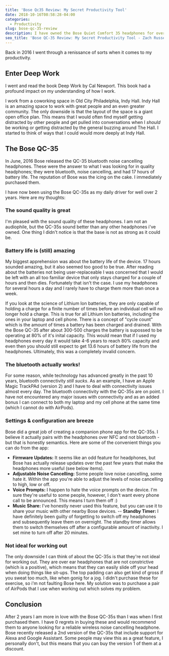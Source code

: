 ```yaml
---
title: 'Bose Qc35 Review: My Secret Productivity Tool'
date: 2018-10-16T08:58:28-04:00
categories:
  - Productivity
slug: bose-qc-35-review
description: I have owned the Bose Quiet Comfort 35 headphones for over 2 years. Learn about my experience with them.
seo_title: 'Bose QC-35 Review: My Secret Productivity Tool - Zach Russell'
---
```


Back in 2016 I went through a renissance of sorts when it comes to my productivity.

## Enter Deep Work

I went and read the book Deep Work by Cal Newport. This book had a profound impact on my understanding of how I work.

I work from a coworking space in Old City Philadelphia, Indy Hall. Indy Hall is an amazing space to work with great people and an even greater community. The only downside is that the layout of the space is a giant open office plan. This means that I would often find myself getting distracted by other people and get pulled into conversations when I _should_ be working or getting distracted by the general buzzing around The Hall. I started to think of ways that I could would more deeply at Indy Hall.

## The Bose QC-35

In June, 2016 Bose released the QC-35 bluetooth noise cancelling headphones. These were the answer to what I was looking for in quality headphones; they were bluetooth, noise cancelling, and had 17 hours of battery life. The reputation of Bose was the icing on the cake. I immediately purchased them.

I have now been using the Bose QC-35s as my daily driver for well over 2 years. Here are my thoughts:

### The sound quality is great

I'm pleased with the sound quality of these headphones. I am not an audiophile, but the QC-35s sound better than any other headphones i've owned. One thing I didn't notice is that the base is not as strong as it could be.

### Battery life is (still) amazing

My biggest apprehension was about the battery life of the device. 17 hours sounded amazing, but it also seemed too good to be true. After reading about the batteries not being user-replaceable I was concerned that I would be left with an all too familiar device that only stays charged for a couple of hours and then dies. Fortunately that isn't the case. I use my headphones for several hours a day and I rarely have to charge them more than once a week.

If you look at the science of Lithium Ion batteries, they are only capable of holding a charge for a finite number of times before an individual cell will no longer hold a charge. This is true for all Lithium Ion batteries, including the ones in your laptop and cell phone. There is a concept of "cycle count" which is the amount of times a battery has been charged and drained. With the Bose QC-35 after about 300-500 charges the battery is supossed to be operating at 80% of it's inital capacity. This would mean that if I used my headphones every day it would take 4-6 years to reach 80% capacity and even then you should still expect to get 13.6 hours of battery life from the headphones. Ultimately, this was a completely invalid concern.

### The bluetooth actually works!

For some reason, while technology has advanced greatly in the past 10 years, bluetooth connectivity _still sucks_. As an example, I have an Apple Magic TrackPAd (version 2) and I have to deal with connectivity issues almost every day. The bluetooth connectivity with the QC-35s are on point. I have not encountered any major issues with connectivity and as an added bonus I can connect to both my laptop and my cell phone at the same time (which I cannot do with AirPods).

### Settings & configuration are breeze

Bose did a great job of creating a companion phone app for the QC-35s. I believe it actually pairs with the headphones over NFC and not bluetooth - but that is honestly semantics. Here are some of the convenient things you can do from the app:

- **Firmware Updates:** It seems like an odd feature for headphones, but Bose has actually release updates over the past few years that make the headphones more useful (see below items).
- **Adjustable Noise Cancelling:** Some people love noise cancelling, some hate it. Within the app you're able to adjust the levels of noise cancelling to high, low or off.
- **Voice Prompts:** I happen to hate the voice prompts on the device. I'm sure they're useful to some people, however, I don't want every phone call to be announced. This means I turn them off :)
- **Music Share:** I've honestly never used this feature, but you can use it to share your music with other nearby Bose devices.
  -- **Standby Timer:** I have definitely been guilty of forgetting to switch off my headphones and subsequently leave them on overnight. The standby timer allows them to switch themselves off after a configurable amount of inactivity. I set mine to turn off after 20 minutes.

### Not ideal for working out

The only downside I can think of about the QC-35s is that they're not ideal for working out. They are over ear headphones that are not constrictive (which is a positive), which means that they can easily slide off your head when doing things like sit-ups. The top padding can also get kind of gross if you sweat too much, like when gonig for a jog. I didn't purchase these for exercise, so i'm not faulting Bose here. My solution was to purchase a pair of AirPods that I use when working out which solves my problem.

## Conclusion

After 2 years I am more in love with the Bose QC-35s than I was when I first purchased them. I have 0 regrets in buying these and would recommend them to anyone looking for a reliable wireless noise cancelling headphone. Bose recently released a 2nd version of the QC-35s that include support for Alexa and Google Assistant. Some people may view this as a great feature, I personally don't, but this means that you can buy the version 1 of them at a discount.
